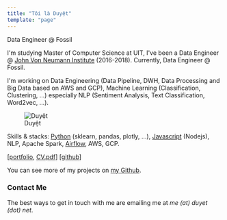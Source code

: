 ```yaml
---
title: "Tôi là Duyệt"
template: "page"
---
```


Data Engineer @ Fossil


I'm studying Master of Computer Science at UIT, I've been a Data Engineer @ [John Von Neumann Institute](http://jvn.edu.vn/) (2016-2018). Currently, Data Engineer @ Fossil.


I'm working on Data Engineering (Data Pipeline, DWH, Data Processing and Big Data based on AWS and GCP), Machine Learning (Classification, Clustering, ...) especially NLP (Sentiment Analysis, Text Classification, Word2vec, ...).


<figure class="float-right" style="width: 340px">
	<img src="https://2.bp.blogspot.com/-5apwrzRLGIc/XYElWYIloQI/AAAAAAABHRI/9iXgs2AKLBoLoEvGAPu_B4yyjOlLrafZQCK4BGAYYCw/s1600/20190414060007_IMG_0237.JPG" alt="Duyệt">
	<figcaption>Duyệt</figcaption>
</figure>

Skills & stacks: [Python](https://github.com/duyetdev?utf8=%E2%9C%93&tab=repositories&q=&type=public&language=python) (sklearn, pandas, plotly, ...), [Javascript](https://github.com/duyetdev?utf8=%E2%9C%93&tab=repositories&q=&type=public&language=javascript) (Nodejs), NLP, Apache Spark, [Airflow](/tag/airflow/), AWS, GCP.


[[portfolio](https://me.duyet.net), [CV.pdf](https://me.duyet.net/resume/duyet.cv.latest.pdf)] [[github](https://github.com/duyetdev)] 

You can see more of my projects on [my Github](https://github.com/duyetdev).

### Contact Me

The best ways to get in touch with me are emailing me at *me (at) duyet (dot) net*.